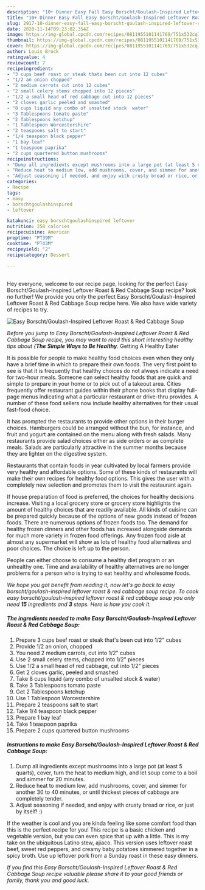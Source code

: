 ```yaml
---
description: "10+ Dinner Easy Fall Easy Borscht/Goulash-Inspired Leftover Roast &amp;amp; Red Cabbage Soup"
title: "10+ Dinner Easy Fall Easy Borscht/Goulash-Inspired Leftover Roast &amp;amp; Red Cabbage Soup"
slug: 2917-10-dinner-easy-fall-easy-borscht-goulash-inspired-leftover-roast-and-amp-red-cabbage-soup
date: 2020-11-14T09:23:02.354Z
image: https://img-global.cpcdn.com/recipes/0811955101141769/751x532cq70/easy-borschtgoulash-inspired-leftover-roast-red-cabbage-soup-recipe-main-photo.jpg
thumbnail: https://img-global.cpcdn.com/recipes/0811955101141769/751x532cq70/easy-borschtgoulash-inspired-leftover-roast-red-cabbage-soup-recipe-main-photo.jpg
cover: https://img-global.cpcdn.com/recipes/0811955101141769/751x532cq70/easy-borschtgoulash-inspired-leftover-roast-red-cabbage-soup-recipe-main-photo.jpg
author: Louis Brock
ratingvalue: 4
reviewcount: 7
recipeingredient:
- "3 cups beef roast or steak thats been cut into 12 cubes"
- "1/2 an onion chopped"
- "2 medium carrots cut into 12 cubes"
- "2 small celery stems chopped into 12 pieces"
- "1/2 a small head of red cabbage cut into 12 pieces"
- "2 cloves garlic peeled and smashed"
- "8 cups liquid any combo of unsalted stock  water"
- "3 Tablespoons tomato paste"
- "2 Tablespoons ketchup"
- "1 Tablespoon Worcestershire"
- "2 teaspoons salt to start"
- "1/4 teaspoon black pepper"
- "1 bay leaf"
- "1 teaspoon paprika"
- "2 cups quartered button mushrooms"
recipeinstructions:
- "Dump all ingredients except mushrooms into a large pot (at least 5 quarts), cover, turn the heat to medium high, and let soup come to a boil and simmer for 20 minutes."
- "Reduce heat to medium low, add mushrooms, cover, and simmer for another 30 to 40 minutes, or until thickest pieces of cabbage are completely tender."
- "Adjust seasoning if needed, and enjoy with crusty bread or rice, or just by itself! :)"
categories:
- Recipe
tags:
- easy
- borschtgoulashinspired
- leftover

katakunci: easy borschtgoulashinspired leftover 
nutrition: 258 calories
recipecuisine: American
preptime: "PT39M"
cooktime: "PT43M"
recipeyield: "2"
recipecategory: Dessert

---
```

<br>
Hey everyone, welcome to our recipe page, looking for the perfect Easy Borscht/Goulash-Inspired Leftover Roast &amp; Red Cabbage Soup recipe? look no further! We provide you only the perfect Easy Borscht/Goulash-Inspired Leftover Roast &amp; Red Cabbage Soup recipe here. We also have wide variety of recipes to try.
<br>


![Easy Borscht/Goulash-Inspired Leftover Roast &amp; Red Cabbage Soup](https://img-global.cpcdn.com/recipes/0811955101141769/751x532cq70/easy-borschtgoulash-inspired-leftover-roast-red-cabbage-soup-recipe-main-photo.jpg)

<i>Before you jump to Easy Borscht/Goulash-Inspired Leftover Roast &amp; Red Cabbage Soup recipe, you may want to read this short interesting healthy tips about {<strong>The Simple Ways to Be Healthy</strong>.</i>
Getting A Healthy Eater

It is possible for people to make healthy food choices even when they only have a brief time in which to prepare their own foods. The very first point to see is that it is frequently that healthy choices do not always indicate a need for two-hour meals. Someone can select healthy foods that are quick and simple to prepare in your home or to pick out of a takeout area. Cities frequently offer restaurant guides within their phone books that display full-page menus indicating what a particular restaurant or drive-thru provides. A number of these food sellers now include healthy alternatives for their usual fast-food choice.

 It has prompted the restaurants to provide other options in their burger choices. Hamburgers could be arranged without the bun, for instance, and fruit and yogurt are contained on the menu along with fresh salads. Many restaurants provide salad choices either as side orders or as complete meals.  Salads are particularly attractive in the summer months because they are lighter on the digestive system.

Restaurants that contain foods in year cultivated by local farmers provide very healthy and affordable options. Some of these kinds of restaurants will make their own recipes for healthy food options.  This gives the user with a completely new selection and promotes them to visit the restaurant again.

If house preparation of food is preferred, the choices for healthy decisions increase. Visiting a local grocery store or grocery store highlights the amount of healthy choices that are readily available.  All kinds of cuisine can be prepared quickly because of the options of new goods instead of frozen foods. There are numerous options of frozen foods too. The demand for healthy frozen dinners and other foods has increased alongside demands for much more variety in frozen food offerings. Any frozen food aisle at almost any supermarket will show as lots of healthy food alternatives and poor choices. The choice is left up to the person.

People can either choose to consume a healthy diet program or an unhealthy one. Time and availability of healthy alternatives are no longer problems for a person who is trying to eat healthy and wholesome foods.


<i>We hope you got benefit from reading it, now let's go back to easy borscht/goulash-inspired leftover roast &amp; red cabbage soup recipe. To cook easy borscht/goulash-inspired leftover roast &amp; red cabbage soup you only need <strong>15</strong> ingredients and <strong>3</strong> steps. Here is how you cook it.
</i>

##### The ingredients needed to make Easy Borscht/Goulash-Inspired Leftover Roast &amp; Red Cabbage Soup:

1. Prepare 3 cups beef roast or steak that&#39;s been cut into 1/2&#34; cubes
1. Provide 1/2 an onion, chopped
1. You need 2 medium carrots, cut into 1/2&#34; cubes
1. Use 2 small celery stems, chopped into 1/2&#34; pieces
1. Use 1/2 a small head of red cabbage, cut into 1/2&#34; pieces
1. Get 2 cloves garlic, peeled and smashed
1. Take 8 cups liquid (any combo of unsalted stock &amp; water)
1. Take 3 Tablespoons tomato paste
1. Get 2 Tablespoons ketchup
1. Use 1 Tablespoon Worcestershire
1. Prepare 2 teaspoons salt to start
1. Take 1/4 teaspoon black pepper
1. Prepare 1 bay leaf
1. Take 1 teaspoon paprika
1. Prepare 2 cups quartered button mushrooms


##### Instructions to make Easy Borscht/Goulash-Inspired Leftover Roast &amp; Red Cabbage Soup:

1. Dump all ingredients except mushrooms into a large pot (at least 5 quarts), cover, turn the heat to medium high, and let soup come to a boil and simmer for 20 minutes.
1. Reduce heat to medium low, add mushrooms, cover, and simmer for another 30 to 40 minutes, or until thickest pieces of cabbage are completely tender.
1. Adjust seasoning if needed, and enjoy with crusty bread or rice, or just by itself! :)


If the weather is cool and you are kinda feeling like some comfort food than this is the perfect recipe for you! This recipe is a basic chicken and vegetable version, but you can even spice that up with a little. This is my take on the ubiquitous Latino stew, ajiaco. This version uses leftover roast beef, sweet red peppers, and creamy baby potatoes simmered together in a spicy broth. Use up leftover pork from a Sunday roast in these easy dinners. 

<i>If you find this Easy Borscht/Goulash-Inspired Leftover Roast &amp; Red Cabbage Soup recipe valuable please share it to your good friends or family, thank you and good luck.</i>
